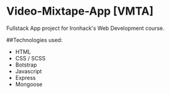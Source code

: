 # Video-Mixtape-App [VMTA]
Fullstack App project for Ironhack's Web Development course.

##Technologies used:

* HTML
* CSS / SCSS
* Botstrap
* Javascript
* Express
* Mongoose
